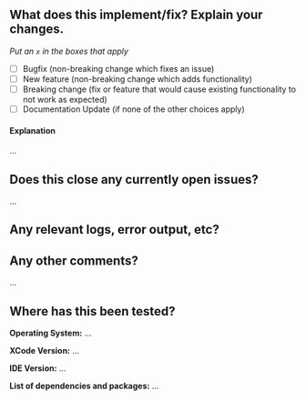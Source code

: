 <!-- Thanks for sending a pull request! Please make sure you click the link above to view the contribution guidelines, then fill out the blanks below. -->

What does this implement/fix? Explain your changes.
---------------------------------------------------

_Put an `x` in the boxes that apply_

- [ ] Bugfix (non-breaking change which fixes an issue)
- [ ] New feature (non-breaking change which adds functionality)
- [ ] Breaking change (fix or feature that would cause existing functionality to not work as expected)
- [ ] Documentation Update (if none of the other choices apply)

#### Explanation
…

Does this close any currently open issues?
------------------------------------------
…


Any relevant logs, error output, etc?
-------------------------------------
<!-- If it’s long, please paste to https://gist.github.com/ and insert the link here. -->

Any other comments?
-------------------
…

Where has this been tested?
---------------------------
**Operating System:** …

**XCode Version:** …

**IDE Version:** …

**List of dependencies and packages:** …
